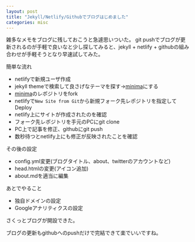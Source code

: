 ```yaml
---
layout: post
title: "Jekyll/Netlify/Githubでブログはじめました"
categories: misc
---
```


雑多なメモをブログに残しておこうと急遽思いついた。
git pushでブログが更新されるのが手軽で良いなと少し探してみると、jekyll + netlify + githubの組み合わせが手軽そうとなり早速試してみた。

簡単な流れ
* netlifyで新規ユーザ作成
* jekyll themeで検索して良さげなテーマを探す->[minima](https://github.com/jekyll/minima)にする
* [minima](https://github.com/jekyll/minima)のレポジトリをfork
* netlifyで`New Site from Git`から新規フォーク先レポジトリを指定してDeploy
* netlify上にサイトが作成されたのを確認
* フォーク先レポジトリを手元のPCにgit clone
* PC上で記事を修正、githubにgit push
* 数秒待つとnetlify上にも修正が反映されたことを確認

その後の設定
* config.yml変更(ブログタイトル、about、twitterのアカウントなど)
* head.htmlの変更(アイコン追加)
* about.mdを適当に編集

あとでやること
* 独自ドメインの設定
* Googleアナリティクスの設定

さくっとブログが開設できた。

ブログの更新もgithubへのpushだけで完結できて楽でいいですね。